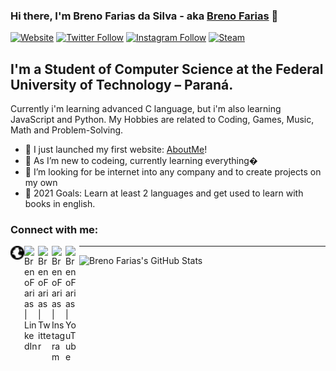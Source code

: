 ### Hi there, I'm Breno Farias da Silva - aka [Breno Farias][website] 👋

[![Website](https://img.shields.io/website?label=BrenoFarias.AboutMe&style=for-the-badge&url=https%3A%2F%2Fcodestackr.com)](https://brenofarias2.wixsite.com/aboutme)
[![Twitter Follow](https://img.shields.io/twitter/follow/BrenoFarias?color=1DA1F2&logo=twitter&style=for-the-badge)](https://twitter.com/BrenoFariasUser)
[![Instagram Follow](https://img.shields.io/badge/Instagram-E4405F?style=for-the-badge&logo=instagram&logoColor=white)](https://www.instagram.com/brenofdsilva/)
[![Steam](https://img.shields.io/badge/Steam-000000?style=for-the-badge&logo=steam&logoColor=white)](https://steamcommunity.com/id/BrenovicioGamer/)

## I'm a Student of Computer Science at the Federal University of Technology – Paraná.
Currently i'm learning advanced C language, but i'm also learning JavaScript and Python.
My Hobbies are related to Coding, Games, Music, Math and Problem-Solving. 

- 🔭 I just launched my first website: [AboutMe][website]!
- 🌱 As I’m new to codeing, currently learning everything�
- 👯 I’m looking for be internet into any company and to create projects on my own
- 🥅 2021 Goals: Learn at least 2 languages and get used to learn with books in english.


### Connect with me:

[<img align="left" alt="AboutMe.com" width="22px" src="https://raw.githubusercontent.com/iconic/open-iconic/master/svg/globe.svg" />][website]
[<img align="left" alt="BrenoFarias | LinkedIn" width="22px" src="https://cdn.jsdelivr.net/npm/simple-icons@v3/icons/linkedin.svg" />][linkedin]
[<img align="left" alt="BrenoFarias | Twitter" width="22px" src="https://cdn.jsdelivr.net/npm/simple-icons@v3/icons/twitter.svg" />][twitter]
[<img align="left" alt="BrenoFarias | Instagram" width="22px" src="https://cdn.jsdelivr.net/npm/simple-icons@v3/icons/instagram.svg" />][instagram]
[<img align="left" alt="BrenoFarias | YouTube" width="22px" src="https://cdn.jsdelivr.net/npm/simple-icons@v3/icons/youtube.svg" />][youtube]

---
  
  <img align="left" alt="Breno Farias's GitHub Stats" src="https://github-readme-stats.vercel.app/api?username=BrenoFariasdaSilva&show_icons=true&hide_border=true" />

</details>


[website]: https://brenofarias2.wixsite.com/aboutme
[twitter]: https://twitter.com/BrenoFariasUser
[youtube]: https://www.youtube.com/channel/UCLoSdHUd7B-5RAPfRtqrGGw
[instagram]: https://www.instagram.com/brenofdsilva/
[linkedin]: https://www.linkedin.com/in/breno-farias-da-silva-79641698/
[facebook]: https://www.facebook.com/BrenoFariasDaSilva/
[gmail]: brenofariasdasilva01@gmail.com
